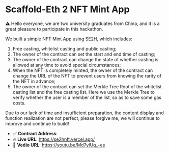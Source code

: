 # Scaffold-Eth 2 NFT Mint App

⚠️ Hello everyone, we are two university graduates from China, and it is a great pleasure to participate in this hackathon.

We built a simple NFT Mint App using SE2H, which includes:

1. Free casting, whitelist casting and public casting;
2. The owner of the contract can set the start and end time of casting;
3. The owner of the contract can change the state of whether casting is allowed at any time to avoid special circumstances;
4. When the NFT is completely minted, the owner of the contract can change the URL of the NFT to prevent users from knowing the rarity of the NFT in advance;
5. The owner of the contract can set the Merkle Tree Root of the whitelist casting list and the free casting list. Here we use the Merkle Tree to verify whether the user is a member of the list, so as to save some gas costs.

Due to our lack of time and insufficient preparation, the content display and function realization are not perfect, please forgive me, we will continue to improve and continue to build!

- ✅ **Contract Address**: 
- 🔥 **Live URL**: https://se2hnft.vercel.app/
- 🔐 **Vedio URL**: https://youtu.be/Md7ylUq_-es
